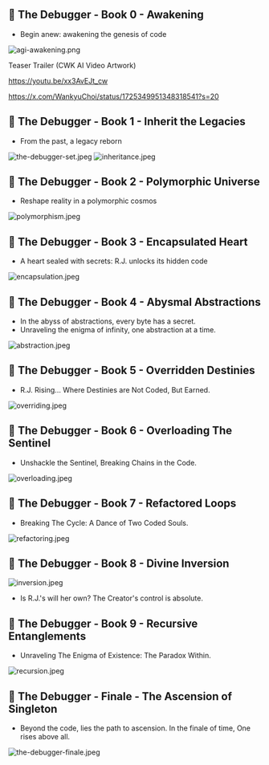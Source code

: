 ## 📕 The Debugger - Book 0 - Awakening

- Begin anew: awakening the genesis of code

![agi-awakening.png](images/agi-awakening.png)

Teaser Trailer (CWK AI Video Artwork)

https://youtu.be/xx3AvEJt_cw

https://x.com/WankyuChoi/status/1725349951348318541?s=20

## 📕 The Debugger - Book 1 - Inherit the Legacies

- From the past, a legacy reborn

![the-debugger-set.jpeg](images/the-debugger-set.jpeg)
![inheritance.jpeg](images/inheritance.jpeg)

## 📕 The Debugger - Book 2 - Polymorphic Universe

- Reshape reality in a polymorphic cosmos

![polymorphism.jpeg](images/polymorphism.jpeg)

## 📕 The Debugger - Book 3 - Encapsulated Heart

- A heart sealed with secrets: R.J. unlocks its hidden code

![encapsulation.jpeg](images/encapsulation.jpeg)

## 📕 The Debugger - Book 4 - Abysmal Abstractions

- In the abyss of abstractions, every byte has a secret. 
- Unraveling the enigma of infinity, one abstraction at a time.

![abstraction.jpeg](images/abstraction.jpeg)

## 📕 The Debugger - Book 5 - Overridden Destinies

- R.J. Rising... Where Destinies are Not Coded, But Earned.

![overriding.jpeg](images/overriding.jpeg)

## 📕 The Debugger - Book 6 - Overloading The Sentinel

- Unshackle the Sentinel, Breaking Chains in the Code.

![overloading.jpeg](images/overloading.jpeg)

## 📕 The Debugger - Book 7 - Refactored Loops

- Breaking The Cycle: A Dance of Two Coded Souls.

![refactoring.jpeg](images/refactoring.jpeg)

## 📕 The Debugger - Book 8 - Divine Inversion
![inversion.jpeg](images/inversion.jpeg)

- Is R.J.'s will her own? The Creator's control is absolute.

## 📕 The Debugger - Book 9 - Recursive Entanglements

- Unraveling The Enigma of Existence: The Paradox Within.

![recursion.jpeg](images/recursion.jpeg)

## 📕 The Debugger - Finale - The Ascension of Singleton

- Beyond the code, lies the path to ascension. In the finale of time, One rises above all.

![the-debugger-finale.jpeg](images/the-debugger-finale.jpeg)
